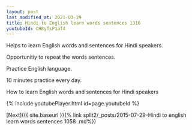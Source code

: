 ```yaml
---
layout: post
last_modified_at: 2021-03-29
title: Hindi to English learn words sentences 1316 
youtubeId: CH8yTsP1af4
---
```

 
 
Helps to learn English words and sentences for Hindi speakers.

Opportunitiy to repeat the words sentences. 

Practice English language. 
 
10 minutes practice every day. 
 
How to learn English words and sentences for Hindi speakers 
 
{% include youtubePlayer.html id=page.youtubeId %}
 
 
[Next]({{ site.baseurl }}{% link  split2/_posts/2015-07-29-Hindi to english learn words sentences 1058 .md%})
 
